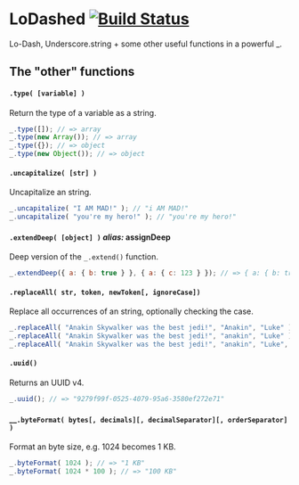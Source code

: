 # LoDashed [![Build Status](https://travis-ci.org/gustavohenke/lodashed.png)](https://travis-ci.org/gustavohenke/lodashed)

Lo-Dash, Underscore.string + some other useful functions in a powerful _.

## The "other" functions

#### `.type( [variable] )`
Return the type of a variable as a string.

```javascript
_.type([]); // => array
_.type(new Array()); // => array
_.type({}); // => object
_.type(new Object()); // => object
```

#### `.uncapitalize( [str] )`
Uncapitalize an string.

```javascript
_.uncapitalize( "I AM MAD!" ); // "i AM MAD!"
_.uncapitalize( "you're my hero!" ); // "you're my hero!"
```

#### `.extendDeep( [object] )` _alias:_ assignDeep
Deep version of the `_.extend()` function.

```javascript
_.extendDeep({ a: { b: true } }, { a: { c: 123 } }); // => { a: { b: true, c: 123 } }
```

#### `.replaceAll( str, token, newToken[, ignoreCase])`
Replace all occurrences of an string, optionally checking the case.

```javascript
_.replaceAll( "Anakin Skywalker was the best jedi!", "Anakin", "Luke" ); // => Luke Skywal...
_.replaceAll( "Anakin Skywalker was the best jedi!", "anakin", "Luke" ); // => Anakin Skywal...
_.replaceAll( "Anakin Skywalker was the best jedi!", "anakin", "Luke", true ); // => Luke Skywal...
```

#### `.uuid()`
Returns an UUID v4.

```javascript
_.uuid(); // => "9279f99f-0525-4079-95a6-3580ef272e71"
```

#### __`.byteFormat( bytes[, decimals][, decimalSeparator][, orderSeparator] )`
Format an byte size, e.g. 1024 becomes 1 KB.

```javascript
_.byteFormat( 1024 ); // => "1 KB"
_.byteFormat( 1024 * 100 ); // => "100 KB"
```
